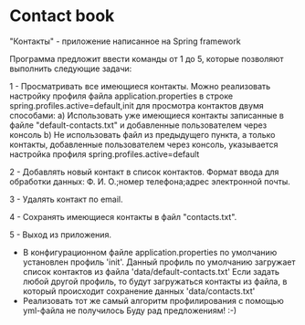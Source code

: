 # Contact book

"Контакты" - приложение написанное на Spring framework

Программа предложит ввести команды от 1 до 5, которые позволяют выполнить следующие задачи:

1 - Просматривать все имеющиеся контакты. Можно реализовать настройку профиля файла application.properties в строке spring.profiles.active=default,init для просмотра контактов двумя способами: a) Использовать уже имеющиеся контакты записанные в файле "default-contacts.txt" и добавленные пользователем через консоль b) Не использовать файл из предыдущего пункта, а только контакты, добавленные пользователем через консоль, указывается настройка профиля spring.profiles.active=default

2 - Добавлять новый контакт в список контактов. Формат ввода для обработки данных: Ф. И. О.;номер телефона;адрес электронной почты.

3 - Удалять контакт по email.

4 - Сохранять имеющиеся контакты в файл "contacts.txt".

5 - Выход из приложения.

- В конфигурационном файле application.properties по умолчанию установлен профиль 'init'.
    Данный профиль по умолчанию загружает список контактов из файла 'data/default-contacts.txt'
    Если задать любой другой профиль, то будут загружаться контакты из файла, в который происходит
    сохранение данных 'data/contacts.txt'
- Реализовать тот же самый алгоритм профилирования с помощью yml-файла не получилось
    Буду рад предложениям! :-)


